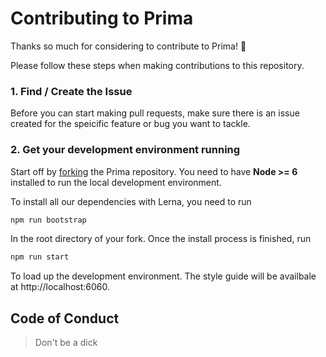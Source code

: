 # Contributing to Prima

Thanks so much for considering to contribute to Prima! 🎉

Please follow these steps when making contributions to this repository.

### 1. Find / Create the Issue

Before you can start making pull requests, make sure there is an issue created for the speicific feature or bug you want to tackle.

### 2. Get your development environment running

Start off by [forking](https://help.github.com/articles/fork-a-repo/) the Prima repository. You need to have **Node >= 6** installed to run the local development environment.

To install all our dependencies with Lerna, you need to run

```sh
npm run bootstrap
```

In the root directory of your fork. Once the install process is finished, run

```sh
npm run start
```

To load up the development environment. The style guide will be availbale at http://localhost:6060.

## Code of Conduct

> Don't be a dick

